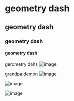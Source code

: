 # geometry dash
## geometry dash
### geometry dash
#### geometry dash

gerometry dahs
![image](https://github.com/user-attachments/assets/e9ff6483-4912-4d98-83f2-77f0d1dd9129)


grandpa demon
![image](https://github.com/user-attachments/assets/d4ff0aa5-7b22-4fd9-ada2-ba8b3deca6aa)

![image](https://github.com/user-attachments/assets/0d328e4e-15ed-46c6-a730-b75d07f281e5)


![image](https://github.com/user-attachments/assets/4aaef3ed-e107-4e7d-95c2-8deb2f0245b3)

